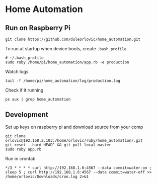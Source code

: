 # Home Automation

## Run on Raspberry Pi

~~~
git clone https://github.com/duleorlovic/home_automation.git
~~~

To run at startup when device boots, create `.bash_profile`
~~~
# ~/.bash_profile
sudo ruby /home/pi/home_automation/app.rb -e production
~~~

Watch logs

~~~
tail -f /home/pi/home_automation/log/production.log
~~~

Check if it running

~~~
ps aux | grep home_automation
~~~

## Development

Set up keys on raspberry pi and download source from your comp

~~~
git clone orlovic@192.168.2.103:/home/orlovic/ruby/home_automation/.git
git reset --hard HEAD^ && git pull local master
sudo ruby app.rb
~~~

Run in crontab

~~~
*/3 * * * * curl http://192.168.1.6:4567 --data commit=water-on ; sleep 5 ; curl http://192.168.1.6:4567 --data commit=water-off >> /home/orlovic/Downloads/cron.log 2>&1
~~~
